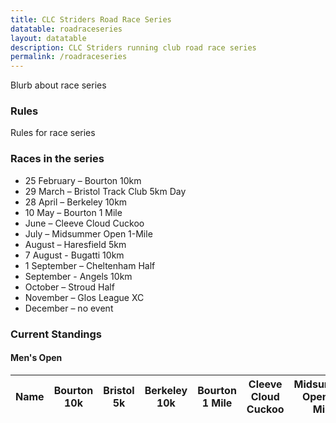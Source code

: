 ```yaml
---
title: CLC Striders Road Race Series
datatable: roadraceseries
layout: datatable
description: CLC Striders running club road race series
permalink: /roadraceseries
---
```


Blurb about race series

### Rules

Rules for race series

### Races in the series

- 25 February – Bourton 10km
- 29 March – Bristol Track Club 5km Day
- 28 April – Berkeley 10km
- 10 May – Bourton 1 Mile
- June – Cleeve Cloud Cuckoo
- July – Midsummer Open 1-Mile
- August – Haresfield 5km
- 7 August - Bugatti 10km
- 1 September – Cheltenham Half
- September - Angels 10km
- October – Stroud Half
- November – Glos League XC
- December – no event

### Current Standings

#### Men's Open

<table id="site_data_roadraceseries_menopen" style="width:100%">
    <thead>
        <tr>
            <th data-field="Name">Name</th>
            <th data-field="bourton10k"><div class="vertical-text">Bourton 10k</div></th>
            <th data-field="bristol">Bristol 5k</th>
            <th data-field="berkeley">Berkeley 10k</th>
            <th data-field="bourton1mile">Bourton 1 Mile</th>
            <th data-field="cleeve">Cleeve Cloud Cuckoo</th>
            <th data-field="midsummer">Midsummer Open 1-Mile</th>
            <th data-field="haresfield">Haresfield 5k</th>
            <th data-field="bugatti">Bugatti 10k</th>
            <th data-field="cheltenhamhalf">Cheltenham Half</th>
            <th data-field="angels">Angels 10k</th>
            <th data-field="stroudhalf">Stroud Half</th>
            <th data-field="glosxc">Glos League XC</th>
            <th data-field="total">Total</th>
            <th data-field="rank">Rank</th>
        </tr>
    </thead>
</table>
